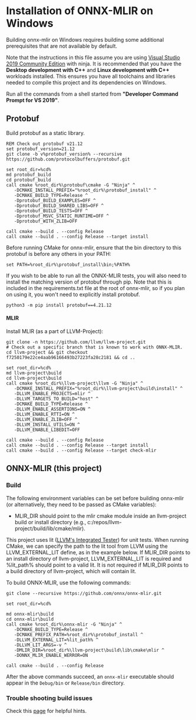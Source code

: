 <!--- SPDX-License-Identifier: Apache-2.0 -->

# Installation of ONNX-MLIR on Windows

Building onnx-mlir on Windows requires building some additional prerequisites that are not available by default.

Note that the instructions in this file assume you are using [Visual Studio  2019 Community Edition](https://visualstudio.microsoft.com/downloads/) with ninja.
It is recommended that you have the **Desktop development with C++** and **Linux development with C++** workloads installed.
This ensures you have all toolchains and libraries needed to compile this project and its dependencies on Windows.

Run all the commands from a shell started from **"Developer Command Prompt for VS 2019"**.

## Protobuf
Build protobuf as a static library.

[same-as-file]: <> (utils/install-protobuf.cmd)
```shell
REM Check out protobuf v21.12
set protobuf_version=21.12
git clone -b v%protobuf_version% --recursive https://github.com/protocolbuffers/protobuf.git

set root_dir=%cd%
md protobuf_build
cd protobuf_build
call cmake %root_dir%\protobuf\cmake -G "Ninja" ^
   -DCMAKE_INSTALL_PREFIX="%root_dir%\protobuf_install" ^
   -DCMAKE_BUILD_TYPE=Release ^
   -Dprotobuf_BUILD_EXAMPLES=OFF ^
   -Dprotobuf_BUILD_SHARED_LIBS=OFF ^
   -Dprotobuf_BUILD_TESTS=OFF ^
   -Dprotobuf_MSVC_STATIC_RUNTIME=OFF ^
   -Dprotobuf_WITH_ZLIB=OFF

call cmake --build . --config Release
call cmake --build . --config Release --target install
```

Before running CMake for onnx-mlir, ensure that the bin directory to this protobuf is before any others in your PATH:
```shell
set PATH=%root_dir%\protobuf_install\bin;%PATH%
```

If you wish to be able to run all the ONNX-MLIR tests, you will also need to install the matching version of protobuf through pip. Note that this is included in the requirements.txt file at the root of onnx-mlir, so if you plan on using it, you won't need to explicitly install protobuf.
```shell
python3 -m pip install protobuf==4.21.12
```

#### MLIR
Install MLIR (as a part of LLVM-Project):

[same-as-file]: <> (utils/clone-mlir.sh)
```shell
git clone -n https://github.com/llvm/llvm-project.git
# Check out a specific branch that is known to work with ONNX-MLIR.
cd llvm-project && git checkout f7250179e22ce4aab96166493b27223fa28c2181 && cd ..
```

[same-as-file]: <> (utils/build-mlir.cmd)
```shell
set root_dir=%cd%
md llvm-project\build
cd llvm-project\build
call cmake %root_dir%\llvm-project\llvm -G "Ninja" ^
   -DCMAKE_INSTALL_PREFIX="%root_dir%\llvm-project\build\install" ^
   -DLLVM_ENABLE_PROJECTS=mlir ^
   -DLLVM_TARGETS_TO_BUILD="host" ^
   -DCMAKE_BUILD_TYPE=Release ^
   -DLLVM_ENABLE_ASSERTIONS=ON ^
   -DLLVM_ENABLE_RTTI=ON ^
   -DLLVM_ENABLE_ZLIB=OFF ^
   -DLLVM_INSTALL_UTILS=ON ^
   -DLLVM_ENABLE_LIBEDIT=OFF

call cmake --build . --config Release
call cmake --build . --config Release --target install
call cmake --build . --config Release --target check-mlir
```

## ONNX-MLIR (this project)

### Build
The following environment variables can be set before building onnx-mlir (or alternatively, they need to be passed as CMake variables):
- MLIR_DIR should point to the mlir cmake module inside an llvm-project build or install directory (e.g., c:/repos/llvm-project/build/lib/cmake/mlir).

This project uses lit ([LLVM's Integrated Tester](https://llvm.org/docs/CommandGuide/lit.html)) for unit tests. When running CMake, we can specify the path to the lit tool from LLVM using the LLVM_EXTERNAL_LIT define, as in the example below. If MLIR_DIR points to an install directory of llvm-project, LLVM_EXTERNAL_LIT is required and %lit_path% should point to a valid lit. It is not required if MLIR_DIR points to a build directory of llvm-project, which will contain lit.

To build ONNX-MLIR, use the following commands:

[same-as-file]: <> ({"ref": "utils/build-onnx-mlir.cmd", "skip-doc": 2})
```shell
git clone --recursive https://github.com/onnx/onnx-mlir.git

set root_dir=%cd%

md onnx-mlir\build
cd onnx-mlir\build
call cmake %root_dir%\onnx-mlir -G "Ninja" ^
   -DCMAKE_BUILD_TYPE=Release ^
   -DCMAKE_PREFIX_PATH=%root_dir%\protobuf_install ^
   -DLLVM_EXTERNAL_LIT=%lit_path% ^
   -DLLVM_LIT_ARGS=-v ^
   -DMLIR_DIR=%root_dir%\llvm-project\build\lib\cmake\mlir ^
   -DONNX_MLIR_ENABLE_WERROR=ON

call cmake --build . --config Release
```
After the above commands succeed, an `onnx-mlir` executable should appear in the `Debug/bin` or `Release/bin` directory.

### Trouble shooting build issues

Check this [page](TestingHighLevel.md) for helpful hints.
